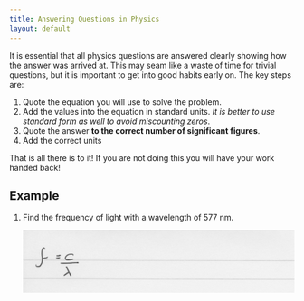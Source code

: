 ```yaml
---
title: Answering Questions in Physics
layout: default
---
```

It is essential that all physics questions are answered clearly showing how the answer was arrived at.  This may seam like a waste of time for trivial questions, but it is important to get into good habits early on.  The key steps are:

1. Quote the equation you will use to solve the problem. 
2. Add the values into the equation in standard units. *It is better to use standard form as well to avoid miscounting zeros*.
3. Quote the answer **to the correct number of significant figures**.
4. Add the correct units

That is all there is to it!  If you are not doing this you will have your work handed back!

## Example
1. Find the frequency of light with a wavelength of 577 nm.

    ![](img/answering.gif)